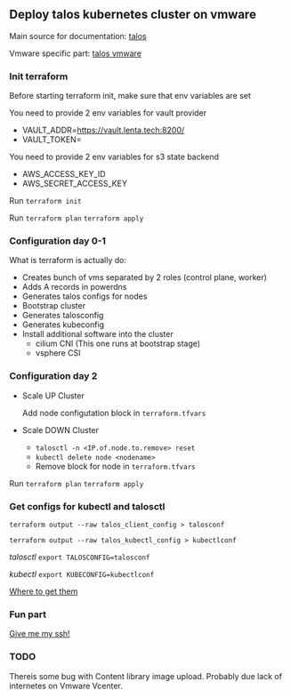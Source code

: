## Deploy talos kubernetes cluster on vmware


Main source for documentation: [talos](https://www.talos.dev)

Vmware specific part: [talos vmware](https://www.talos.dev/v1.8/talos-guides/install/virtualized-platforms/vmware/)

### Init terraform
Before starting terraform init, make sure that env variables are set

You need to provide 2 env variables for vault provider
* VAULT_ADDR=https://vault.lenta.tech:8200/
* VAULT_TOKEN=<Your valid vault acces token>

You need to provide 2 env variables for s3 state backend
* AWS_ACCESS_KEY_ID
* AWS_SECRET_ACCESS_KEY

Run `terraform init`

Run `terraform plan` `terraform apply`

### Configuration day 0-1

What is terraform is actually do:

* Creates bunch of vms separated by 2 roles (control plane, worker)
* Adds A records in powerdns
* Generates talos configs for nodes
* Bootstrap cluster
* Generates talosconfig
* Generates kubeconfig
* Install additional software into the cluster
  - cilium CNI (This one runs at bootstrap stage)
  - vsphere CSI

### Configuration day 2

* Scale UP Cluster

  Add node configutation block in `terraform.tfvars`

* Scale DOWN Cluster

  - `talosctl -n <IP.of.node.to.remove> reset`
  - `kubectl delete node <nodename>`
  - Remove block for node in `terraform.tfvars`

Run `terraform plan` `terraform apply`

### Get configs for kubectl and talosctl

`terraform output --raw talos_client_config > talosconf`

`terraform output --raw talos_kubectl_config > kubectlconf`

*talosctl* `export TALOSCONFIG=talosconf`

*kubectl* `export KUBECONFIG=kubectlconf`

[Where to get them](https://www.talos.dev/v1.8/introduction/quickstart/)


### Fun part
[Give me my ssh!](https://www.siderolabs.com/blog/how-to-ssh-into-talos-linux/)


### TODO
Thereis some bug with Content library image upload. Probably due lack of internetes
on Vmware Vcenter.
